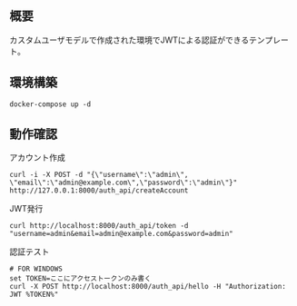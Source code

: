 ## 概要
カスタムユーザモデルで作成された環境でJWTによる認証ができるテンプレート。

## 環境構築

```
docker-compose up -d
```

## 動作確認
アカウント作成
```
curl -i -X POST -d "{\"username\":\"admin\", \"email\":\"admin@example.com\",\"password\":\"admin\"}" http://127.0.0.1:8000/auth_api/createAccount
```

JWT発行
```
curl http://localhost:8000/auth_api/token -d "username=admin&email=admin@example.com&password=admin"
```

認証テスト
```
# FOR WINDOWS
set TOKEN=ここにアクセストークンのみ書く
curl -X POST http://localhost:8000/auth_api/hello -H "Authorization: JWT %TOKEN%"
```
